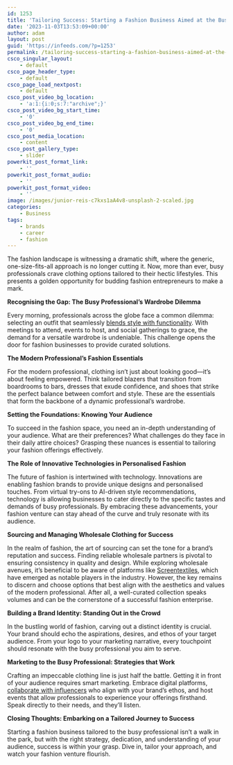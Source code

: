 ```yaml
---
id: 1253
title: 'Tailoring Success: Starting a Fashion Business Aimed at the Busy Professional'
date: '2023-11-03T13:53:09+00:00'
author: adam
layout: post
guid: 'https://infeeds.com/?p=1253'
permalink: /tailoring-success-starting-a-fashion-business-aimed-at-the-busy-professional/
csco_singular_layout:
    - default
csco_page_header_type:
    - default
csco_page_load_nextpost:
    - default
csco_post_video_bg_location:
    - 'a:1:{i:0;s:7:"archive";}'
csco_post_video_bg_start_time:
    - '0'
csco_post_video_bg_end_time:
    - '0'
csco_post_media_location:
    - content
csco_post_gallery_type:
    - slider
powerkit_post_format_link:
    - ''
powerkit_post_format_audio:
    - ''
powerkit_post_format_video:
    - ''
image: /images/junior-reis-c7kxs1aA4v8-unsplash-2-scaled.jpg
categories:
    - Business
tags:
    - brands
    - career
    - fashion
---
```


The fashion landscape is witnessing a dramatic shift, where the generic, one-size-fits-all approach is no longer cutting it. Now, more than ever, busy professionals crave clothing options tailored to their hectic lifestyles. This presents a golden opportunity for budding fashion entrepreneurs to make a mark.

**Recognising the Gap: The Busy Professional’s Wardrobe Dilemma**

Every morning, professionals across the globe face a common dilemma: selecting an outfit that seamlessly [blends style with functionality](https://www.stylist.co.uk/life/careers/fashion-office-psychology-career/817465). With meetings to attend, events to host, and social gatherings to grace, the demand for a versatile wardrobe is undeniable. This challenge opens the door for fashion businesses to provide curated solutions.

**The Modern Professional’s Fashion Essentials**

For the modern professional, clothing isn’t just about looking good—it’s about feeling empowered. Think tailored blazers that transition from boardrooms to bars, dresses that exude confidence, and shoes that strike the perfect balance between comfort and style. These are the essentials that form the backbone of a dynamic professional’s wardrobe.

**Setting the Foundations: Knowing Your Audience**

To succeed in the fashion space, you need an in-depth understanding of your audience. What are their preferences? What challenges do they face in their daily attire choices? Grasping these nuances is essential to tailoring your fashion offerings effectively.

**The Role of Innovative Technologies in Personalised Fashion**

The future of fashion is intertwined with technology. Innovations are enabling fashion brands to provide unique designs and personalised touches. From virtual try-ons to AI-driven style recommendations, technology is allowing businesses to cater directly to the specific tastes and demands of busy professionals. By embracing these advancements, your fashion venture can stay ahead of the curve and truly resonate with its audience.

**Sourcing and Managing Wholesale Clothing for Success**

In the realm of fashion, the art of sourcing can set the tone for a brand’s reputation and success. Finding reliable wholesale partners is pivotal to ensuring consistency in quality and design. While exploring wholesale avenues, it’s beneficial to be aware of platforms like [Screentextiles](https://www.screentextiles.co.uk/), which have emerged as notable players in the industry. However, the key remains to discern and choose options that best align with the aesthetics and values of the modern professional. After all, a well-curated collection speaks volumes and can be the cornerstone of a successful fashion enterprise.

**Building a Brand Identity: Standing Out in the Crowd**

In the bustling world of fashion, carving out a distinct identity is crucial. Your brand should echo the aspirations, desires, and ethos of your target audience. From your logo to your marketing narrative, every touchpoint should resonate with the busy professional you aim to serve.

**Marketing to the Busy Professional: Strategies that Work**

Crafting an impeccable clothing line is just half the battle. Getting it in front of your audience requires smart marketing. Embrace digital platforms, [collaborate with influencers](https://www.marieclaire.co.uk/fashion/the-best-fashion-blogs-ever-69888) who align with your brand’s ethos, and host events that allow professionals to experience your offerings firsthand. Speak directly to their needs, and they’ll listen.

**Closing Thoughts: Embarking on a Tailored Journey to Success**

Starting a fashion business tailored to the busy professional isn’t a walk in the park, but with the right strategy, dedication, and understanding of your audience, success is within your grasp. Dive in, tailor your approach, and watch your fashion venture flourish.
